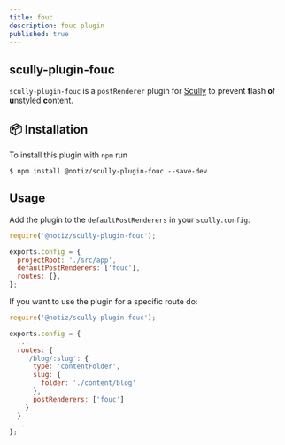```yaml
---
title: fouc
description: fouc plugin
published: true
---
```


## scully-plugin-fouc

`scully-plugin-fouc` is a `postRenderer` plugin for [Scully](http://scully.io/) to prevent **f**lash **o**f **u**nstyled **c**ontent.

## 📦 Installation

To install this plugin with `npm` run

```
$ npm install @notiz/scully-plugin-fouc --save-dev
```

## Usage

Add the plugin to the `defaultPostRenderers` in your `scully.config`:

```js
require('@notiz/scully-plugin-fouc');

exports.config = {
  projectRoot: './src/app',
  defaultPostRenderers: ['fouc'],
  routes: {},
};
```

If you want to use the plugin for a specific route do:

```js
require('@notiz/scully-plugin-fouc');

exports.config = {
  ...
  routes: {
    '/blog/:slug': {
      type: 'contentFolder',
      slug: {
        folder: './content/blog'
      },
      postRenderers: ['fouc']
    }
  }
  ...
};

```
